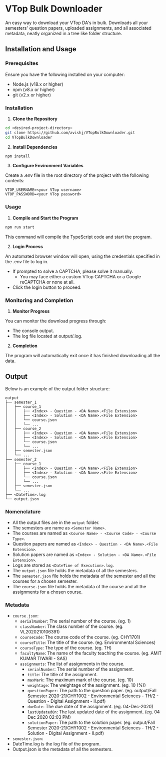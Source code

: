 # VTop Bulk Downloader

An easy way to download your VTop DA's in bulk. Downloads all your semesters' question papers, uploaded assignments, and all associated metadata, neatly organized in a tree like folder structure.

## Installation and Usage

### Prerequisites

Ensure you have the following installed on your computer:
- Node.js (v18.x or higher)
- npm (v8.x or higher)
- git (v2.x or higher)

### Installation

1. **Clone the Repository**

```sh
cd <desired-project-directory>
git clone https://github.com/avishj/VTopBulkDownloader.git
cd VTopBulkDownloader
```

2. **Install Dependencies**

```sh
npm install
```

3. **Configure Environment Variables**

Create a .env file in the root directory of the project with the following contents:

```env
VTOP_USERNAME=<your VTop username>
VTOP_PASSWORD=<your VTop password>
```

### Usage

1. **Compile and Start the Program**

```sh
npm run start
```

This command will compile the TypeScript code and start the program.

2. **Login Process**

An automated browser window will open, using the credentials specified in the .env file to log in.

 - If prompted to solve a CAPTCHA, please solve it manually.
   - You may face either a custom VTop CAPTCHA or a Google reCAPTCHA or none at all.
 - Click the login button to proceed.

### Monitoring and Completion

1. **Monitor Progress**

You can monitor the download progress through:

 - The console output.
 - The log file located at output/<DateTime of Execution>.log.

2. **Completion**

The program will automatically exit once it has finished downloading all the data.

## Output

Below is an example of the output folder structure:

```
output
├── semester_1
│   ├── course_1
│   │   ├── <Index> - Question - <DA Name>.<File Extension>
│   │   ├── <Index> - Solution - <DA Name>.<File Extension>
│   │   └── course.json
│   │   └── ...
│   ├── course_2
│   │   ├── <Index> - Question - <DA Name>.<File Extension>
│   │   ├── <Index> - Solution - <DA Name>.<File Extension>
│   │   └── course.json
│   │   └── ...
│   ├── semester.json
│   └── ...
├── semester_2
│   ├── course_1
│   │   ├── <Index> - Question - <DA Name>.<File Extension>
│   │   ├── <Index> - Solution - <DA Name>.<File Extension>
│   │   └── course.json
│   │   └── ...
│   ├── semester.json
│   └── ...
├── <DateTime>.log
└── output.json
```
### Nomenclature

- All the output files are in the `output` folder.
- The semesters are name as `<Semester Name>`.
- The courses are named as `<Course Name> - <Course Code> - <Course Type>`.
- Question papers are named as `<Index> - Question - <DA Name>.<File Extension>`.
- Solution papers are named as `<Index> - Solution - <DA Name>.<File Extension>`.
- Logs are stored as `<DateTime of Execution>.log`.
- The `output.json` file holds the metadata of all the semesters.
- The `semester.json` file holds the metadata of the semester and all the courses for a chosen semester.
- The `course.json` file holds the metadata of the course and all the assignments for a chosen course.

### Metadata

- `course.json`:
    - `serialNumber`: The serial number of the course. (eg. 1)
    - `classNumber`: The class number of the course. (eg. VL2020210106391)
    - `courseCode`: The course code of the course. (eg. CHY1701)
    - `courseTitle`: The title of the course. (eg. Environmental Sciences)
    - `courseType`: The type of the course. (eg. TH)
    - `facultyName`: The name of the faculty teaching the course. (eg. AMIT KUMAR TIWARI - SAS)
    - `assignments`: The list of assignments in the course.
        - `serialNumber`: The serial number of the assignment.
        - `title`: The title of the assignment.
        - `maxMark`: The maximum mark of the course. (eg. 10)
        - `weightage`: The weightage of the assignment. (eg. 10 (%))
        - `questionPaper`: The path to the question paper. (eg. output/Fall Semester 2020-21/CHY1002 - Environmental Sciences - TH/2 - Question - Digital Assignment - II.pdf)
        - `dueDate`: The due date of the assignment. (eg. 04-Dec-2020)
        - `lastUpdatedOn`: The last updated date of the assignment. (eg. 04 Dec 2020 02:03 PM)
        - `solutionPaper`: The path to the solution paper. (eg. output/Fall Semester 2020-21/CHY1002 - Environmental Sciences - TH/2 - Solution - Digital Assignment - II.pdf) 
- `semester.json`:
- DateTime.log is the log file of the program.
- Output.json is the metadata of all the semesters.